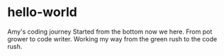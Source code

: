 # hello-world
Amy's coding journey
Started from the bottom now we here. From pot grower to code writer.
Working my way from the green rush to the code rush. 
